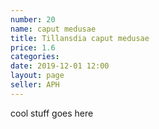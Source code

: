 ```yaml
---
number: 20
name: caput medusae
title: Tillansdia caput medusae
price: 1.6
categories:
date: 2019-12-01 12:00
layout: page
seller: APH
---
```

cool stuff goes here
